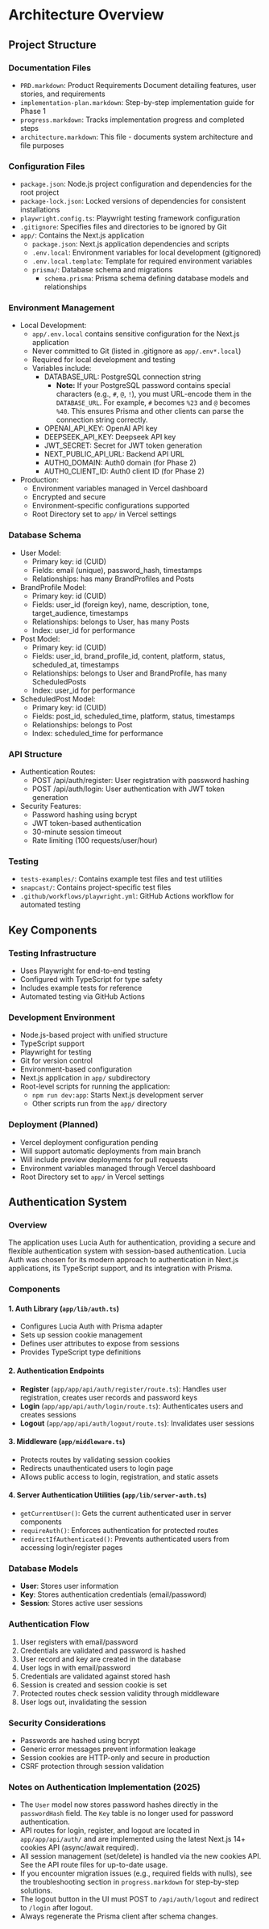 # Architecture Overview

## Project Structure

### Documentation Files
- `PRD.markdown`: Product Requirements Document detailing features, user stories, and requirements
- `implementation-plan.markdown`: Step-by-step implementation guide for Phase 1
- `progress.markdown`: Tracks implementation progress and completed steps
- `architecture.markdown`: This file - documents system architecture and file purposes

### Configuration Files
- `package.json`: Node.js project configuration and dependencies for the root project
- `package-lock.json`: Locked versions of dependencies for consistent installations
- `playwright.config.ts`: Playwright testing framework configuration
- `.gitignore`: Specifies files and directories to be ignored by Git
- `app/`: Contains the Next.js application
  - `package.json`: Next.js application dependencies and scripts
  - `.env.local`: Environment variables for local development (gitignored)
  - `.env.local.template`: Template for required environment variables
  - `prisma/`: Database schema and migrations
    - `schema.prisma`: Prisma schema defining database models and relationships

### Environment Management
- Local Development:
  - `app/.env.local` contains sensitive configuration for the Next.js application
  - Never committed to Git (listed in .gitignore as `app/.env*.local`)
  - Required for local development and testing
  - Variables include:
    - DATABASE_URL: PostgreSQL connection string
      - **Note:** If your PostgreSQL password contains special characters (e.g., `#`, `@`, `!`), you must URL-encode them in the `DATABASE_URL`. For example, `#` becomes `%23` and `@` becomes `%40`. This ensures Prisma and other clients can parse the connection string correctly.
    - OPENAI_API_KEY: OpenAI API key
    - DEEPSEEK_API_KEY: Deepseek API key
    - JWT_SECRET: Secret for JWT token generation
    - NEXT_PUBLIC_API_URL: Backend API URL
    - AUTH0_DOMAIN: Auth0 domain (for Phase 2)
    - AUTH0_CLIENT_ID: Auth0 client ID (for Phase 2)
- Production:
  - Environment variables managed in Vercel dashboard
  - Encrypted and secure
  - Environment-specific configurations supported
  - Root Directory set to `app/` in Vercel settings

### Database Schema
- User Model:
  - Primary key: id (CUID)
  - Fields: email (unique), password_hash, timestamps
  - Relationships: has many BrandProfiles and Posts
- BrandProfile Model:
  - Primary key: id (CUID)
  - Fields: user_id (foreign key), name, description, tone, target_audience, timestamps
  - Relationships: belongs to User, has many Posts
  - Index: user_id for performance
- Post Model:
  - Primary key: id (CUID)
  - Fields: user_id, brand_profile_id, content, platform, status, scheduled_at, timestamps
  - Relationships: belongs to User and BrandProfile, has many ScheduledPosts
  - Index: user_id for performance
- ScheduledPost Model:
  - Primary key: id (CUID)
  - Fields: post_id, scheduled_time, platform, status, timestamps
  - Relationships: belongs to Post
  - Index: scheduled_time for performance

### API Structure
- Authentication Routes:
  - POST /api/auth/register: User registration with password hashing
  - POST /api/auth/login: User authentication with JWT token generation
- Security Features:
  - Password hashing using bcrypt
  - JWT token-based authentication
  - 30-minute session timeout
  - Rate limiting (100 requests/user/hour)

### Testing
- `tests-examples/`: Contains example test files and test utilities
- `snapcast/`: Contains project-specific test files
- `.github/workflows/playwright.yml`: GitHub Actions workflow for automated testing

## Key Components

### Testing Infrastructure
- Uses Playwright for end-to-end testing
- Configured with TypeScript for type safety
- Includes example tests for reference
- Automated testing via GitHub Actions

### Development Environment
- Node.js-based project with unified structure
- TypeScript support
- Playwright for testing
- Git for version control
- Environment-based configuration
- Next.js application in `app/` subdirectory
- Root-level scripts for running the application:
  - `npm run dev:app`: Starts Next.js development server
  - Other scripts run from the `app/` directory

### Deployment (Planned)
- Vercel deployment configuration pending
- Will support automatic deployments from main branch
- Will include preview deployments for pull requests
- Environment variables managed through Vercel dashboard
- Root Directory set to `app/` in Vercel settings

## Authentication System

### Overview
The application uses Lucia Auth for authentication, providing a secure and flexible authentication system with session-based authentication. Lucia Auth was chosen for its modern approach to authentication in Next.js applications, its TypeScript support, and its integration with Prisma.

### Components

#### 1. Auth Library (`app/lib/auth.ts`)
- Configures Lucia Auth with Prisma adapter
- Sets up session cookie management
- Defines user attributes to expose from sessions
- Provides TypeScript type definitions

#### 2. Authentication Endpoints
- **Register** (`app/app/api/auth/register/route.ts`): Handles user registration, creates user records and password keys
- **Login** (`app/app/api/auth/login/route.ts`): Authenticates users and creates sessions
- **Logout** (`app/app/api/auth/logout/route.ts`): Invalidates user sessions

#### 3. Middleware (`app/middleware.ts`)
- Protects routes by validating session cookies
- Redirects unauthenticated users to login page
- Allows public access to login, registration, and static assets

#### 4. Server Authentication Utilities (`app/lib/server-auth.ts`)
- `getCurrentUser()`: Gets the current authenticated user in server components
- `requireAuth()`: Enforces authentication for protected routes
- `redirectIfAuthenticated()`: Prevents authenticated users from accessing login/register pages

### Database Models
- **User**: Stores user information
- **Key**: Stores authentication credentials (email/password)
- **Session**: Stores active user sessions

### Authentication Flow
1. User registers with email/password
2. Credentials are validated and password is hashed
3. User record and key are created in the database
4. User logs in with email/password
5. Credentials are validated against stored hash
6. Session is created and session cookie is set
7. Protected routes check session validity through middleware
8. User logs out, invalidating the session

### Security Considerations
- Passwords are hashed using bcrypt
- Generic error messages prevent information leakage
- Session cookies are HTTP-only and secure in production
- CSRF protection through session validation

### Notes on Authentication Implementation (2025)
- The `User` model now stores password hashes directly in the `passwordHash` field. The `Key` table is no longer used for password authentication.
- API routes for login, register, and logout are located in `app/app/api/auth/` and are implemented using the latest Next.js 14+ cookies API (async/await required).
- All session management (set/delete) is handled via the new cookies API. See the API route files for up-to-date usage.
- If you encounter migration issues (e.g., required fields with nulls), see the troubleshooting section in `progress.markdown` for step-by-step solutions.
- The logout button in the UI must POST to `/api/auth/logout` and redirect to `/login` after logout.
- Always regenerate the Prisma client after schema changes.
